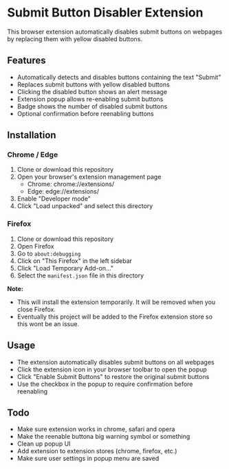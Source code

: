 # Submit Button Disabler Extension

This browser extension automatically disables submit buttons on webpages by replacing them with yellow disabled buttons.

## Features

- Automatically detects and disables buttons containing the text "Submit"
- Replaces submit buttons with yellow disabled buttons
- Clicking the disabled button shows an alert message
- Extension popup allows re-enabling submit buttons
- Badge shows the number of disabled submit buttons
- Optional confirmation before reenabling buttons

## Installation

### Chrome / Edge

1. Clone or download this repository
2. Open your browser's extension management page
   - Chrome: chrome://extensions/
   - Edge: edge://extensions/
3. Enable "Developer mode"
4. Click "Load unpacked" and select this directory

### Firefox

1. Clone or download this repository
2. Open Firefox
3. Go to `about:debugging`
4. Click on "This Firefox" in the left sidebar
5. Click "Load Temporary Add-on..."
6. Select the `manifest.json` file in this directory

**Note:**
- This will install the extension temporarily. It will be removed when you close Firefox.
- Eventually this project will be added to the Firefox extension store so this wont be an issue.

## Usage

- The extension automatically disables submit buttons on all webpages
- Click the extension icon in your browser toolbar to open the popup
- Click "Enable Submit Buttons" to restore the original submit buttons
- Use the checkbox in the popup to require confirmation before reenabling

## Todo

- Make sure extension works in chrome, safari and opera
- Make the reenable buttona big warning symbol or something
- Clean up popup UI
- Add extension to extension stores (chrome, firefox, etc.)
- Make sure user settings in popup menu are saved